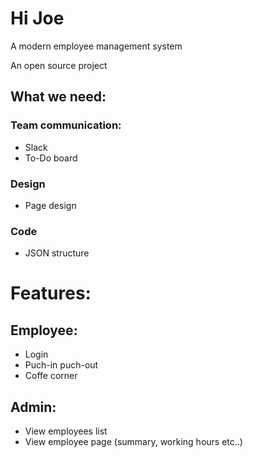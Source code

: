 # Hi Joe
A modern employee management system

An open source project

## What we need:
### Team communication:
- Slack
- To-Do board

### Design
- Page design

### Code
- JSON structure

# Features:
## Employee:
- Login
- Puch-in puch-out
- Coffe corner

## Admin:
- View employees list
- View employee page (summary, working hours etc..)
